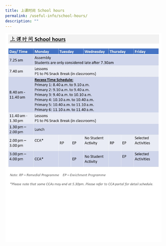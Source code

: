 ```yaml
---
title: 上课时间 School hours
permalink: /useful-info/school-hours/
description: ""
---
```

![上课时间 School hours ](/images/Useful%20Info/上课时间%20School%20hours%20.jpg)